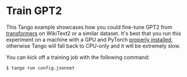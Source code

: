 # Train GPT2

This Tango example showcases how you could fine-tune GPT2 from [transformers](https://github.com/huggingface/transformers) on WikiText2 or a similar dataset.
It's best that you run this experiment on a machine with a GPU and PyTorch [properly installed](https://pytorch.org/get-started/locally/#start-locally),
otherwise Tango will fall back to CPU-only and it will be extremely slow.

You can kick off a training job with the following command:

```
$ tango run config.jsonnet
```
